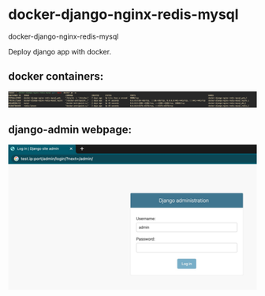 # docker-django-nginx-redis-mysql
docker-django-nginx-redis-mysql

Deploy django app with docker.

## docker containers:
![](assets/16375100700343.jpg)

## django-admin webpage:
![](assets/16375106548742.jpg)

